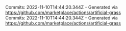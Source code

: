 Commits: 2022-11-10T14:44:20.344Z - Generated via https://github.com/marketplace/actions/artificial-grass
<br>
Commits: 2022-11-10T14:44:20.344Z - Generated via https://github.com/marketplace/actions/artificial-grass
<br>
